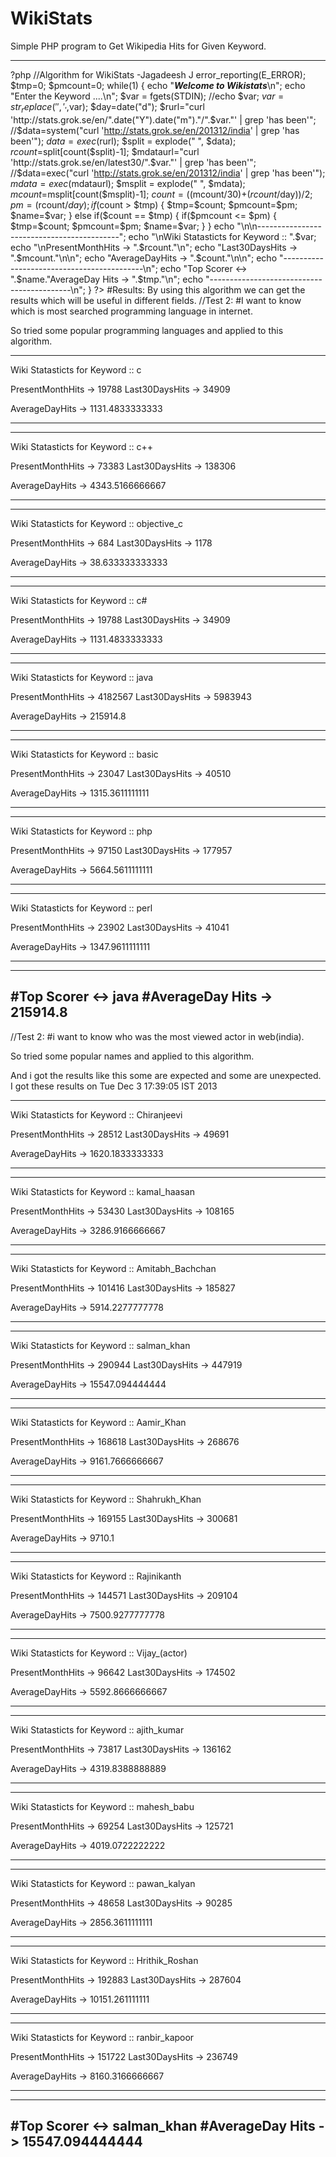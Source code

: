 WikiStats
=========

Simple PHP program to Get Wikipedia Hits for Given Keyword.


--------------------------------------------------------------------------------
?php
//Algorithm for WikiStats -Jagadeesh J
error_reporting(E_ERROR);
$tmp=0;
$pmcount=0;
while(1)
{
echo "***Welcome to Wikistats***\n";
echo "Enter the Keyword ....\n";
$var = fgets(STDIN);
//echo $var;
$var=str_replace(' ','_',$var);
$day=date("d");
$rurl="curl 'http://stats.grok.se/en/".date("Y").date("m")."/".$var."' | grep 'has been'";
//$data=system("curl 'http://stats.grok.se/en/201312/india' | grep 'has been'");
$data=exec($rurl);
$split = explode(" ", $data);
$rcount=$split[count($split)-1];
$mdataurl="curl 'http://stats.grok.se/en/latest30/".$var."' | grep 'has been'";
//$data=exec("curl 'http://stats.grok.se/en/201312/india' | grep 'has been'");
$mdata=exec($mdataurl);
$msplit = explode(" ", $mdata);
$mcount=$msplit[count($msplit)-1];
$count=(($mcount/30)+($rcount/$day))/2;
$pm=($rcount/$day);
if($count > $tmp)
{
$tmp=$count;
$pmcount=$pm;
$name=$var;
}
else if($count == $tmp)
{
        if($pmcount <= $pm)
        {
        $tmp=$count;
        $pmcount=$pm;
        $name=$var;
        }
}
echo "\n\n-------------------------------------------";
echo "\nWiki Statasticts for Keyword :: ".$var;
echo "\nPresentMonthHits -> ".$rcount."\n";
echo "Last30DaysHits   -> ".$mcount."\n\n";
echo "AverageDayHits   -> ".$count."\n\n";
echo "-------------------------------------------\n";
echo "Top Scorer     <-> ".$name."AverageDay Hits   -> ".$tmp."\n";
echo "-------------------------------------------\n";
}
?>
#Results:
By using this algorithm we can get the results which will be useful in different fields.
//Test 2: 
#I want to know which is most searched programming language in internet.

So tried some popular programming languages and applied to this algorithm.

-------------------------------------------
Wiki Statasticts for Keyword :: c

PresentMonthHits -> 19788
Last30DaysHits   -> 34909

AverageDayHits   -> 1131.4833333333

-------------------------------------------
-------------------------------------------
Wiki Statasticts for Keyword :: c++

PresentMonthHits -> 73383
Last30DaysHits   -> 138306

AverageDayHits   -> 4343.5166666667

-------------------------------------------
-------------------------------------------
Wiki Statasticts for Keyword :: objective_c

PresentMonthHits -> 684
Last30DaysHits   -> 1178

AverageDayHits   -> 38.633333333333

-------------------------------------------
-------------------------------------------
Wiki Statasticts for Keyword :: c#

PresentMonthHits -> 19788
Last30DaysHits   -> 34909

AverageDayHits   -> 1131.4833333333

-------------------------------------------
-------------------------------------------
Wiki Statasticts for Keyword :: java

PresentMonthHits -> 4182567
Last30DaysHits   -> 5983943

AverageDayHits   -> 215914.8

-------------------------------------------
-------------------------------------------
Wiki Statasticts for Keyword :: basic

PresentMonthHits -> 23047
Last30DaysHits   -> 40510

AverageDayHits   -> 1315.3611111111

-------------------------------------------
-------------------------------------------
Wiki Statasticts for Keyword :: php

PresentMonthHits -> 97150
Last30DaysHits   -> 177957

AverageDayHits   -> 5664.5611111111

-------------------------------------------
-------------------------------------------
Wiki Statasticts for Keyword :: perl

PresentMonthHits -> 23902
Last30DaysHits   -> 41041

AverageDayHits   -> 1347.9611111111

-------------------------------------------
-------------------------------------------
#Top Scorer     <-> java
#AverageDay Hits   -> 215914.8
-------------------------------------------



//Test 2: 
#i want to know who was the most viewed actor in web(india).

So tried some popular names and applied to this algorithm.

And i got the results like this some are expected and some are unexpected.
I got these results on Tue Dec  3 17:39:05 IST 2013


-------------------------------------------
Wiki Statasticts for Keyword :: Chiranjeevi

PresentMonthHits -> 28512
Last30DaysHits   -> 49691

AverageDayHits   -> 1620.1833333333

-------------------------------------------
-------------------------------------------
Wiki Statasticts for Keyword :: kamal_haasan

PresentMonthHits -> 53430
Last30DaysHits   -> 108165

AverageDayHits   -> 3286.9166666667

-------------------------------------------
-------------------------------------------
Wiki Statasticts for Keyword :: Amitabh_Bachchan

PresentMonthHits -> 101416
Last30DaysHits   -> 185827

AverageDayHits   -> 5914.2277777778

-------------------------------------------
-------------------------------------------
Wiki Statasticts for Keyword :: salman_khan

PresentMonthHits -> 290944
Last30DaysHits   -> 447919

AverageDayHits   -> 15547.094444444

-------------------------------------------
-------------------------------------------
Wiki Statasticts for Keyword :: Aamir_Khan

PresentMonthHits -> 168618
Last30DaysHits   -> 268676

AverageDayHits   -> 9161.7666666667

-------------------------------------------
-------------------------------------------
Wiki Statasticts for Keyword :: Shahrukh_Khan

PresentMonthHits -> 169155
Last30DaysHits   -> 300681

AverageDayHits   -> 9710.1

-------------------------------------------
-------------------------------------------
Wiki Statasticts for Keyword :: Rajinikanth

PresentMonthHits -> 144571
Last30DaysHits   -> 209104

AverageDayHits   -> 7500.9277777778

-------------------------------------------
-------------------------------------------
Wiki Statasticts for Keyword :: Vijay_(actor)

PresentMonthHits -> 96642
Last30DaysHits   -> 174502

AverageDayHits   -> 5592.8666666667

-------------------------------------------
-------------------------------------------
Wiki Statasticts for Keyword :: ajith_kumar

PresentMonthHits -> 73817
Last30DaysHits   -> 136162

AverageDayHits   -> 4319.8388888889

-------------------------------------------
-------------------------------------------
Wiki Statasticts for Keyword :: mahesh_babu

PresentMonthHits -> 69254
Last30DaysHits   -> 125721

AverageDayHits   -> 4019.0722222222

-------------------------------------------
-------------------------------------------
Wiki Statasticts for Keyword :: pawan_kalyan

PresentMonthHits -> 48658
Last30DaysHits   -> 90285

AverageDayHits   -> 2856.3611111111

-------------------------------------------
-------------------------------------------
Wiki Statasticts for Keyword :: Hrithik_Roshan

PresentMonthHits -> 192883
Last30DaysHits   -> 287604

AverageDayHits   -> 10151.261111111

-------------------------------------------
-------------------------------------------
Wiki Statasticts for Keyword :: ranbir_kapoor

PresentMonthHits -> 151722
Last30DaysHits   -> 236749

AverageDayHits   -> 8160.3166666667

-------------------------------------------
-------------------------------------------
#Top Scorer     <-> salman_khan
#AverageDay Hits   -> 15547.094444444
-------------------------------------------






